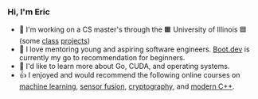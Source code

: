 ### Hi, I'm Eric

- 📖 I'm working on a CS master's through the 🟧 University of Illinois 🟦 (some [class](https://github.com/EricSchrock/zurg) [projects](https://github.com/EricSchrock/co2-monitor))
- 🌱 I love mentoring young and aspiring software engineers. [Boot.dev](https://www.boot.dev/tracks/backend) is currently my go to recommendation for beginners.
- 🤔 I'd like to learn more about Go, CUDA, and operating systems.
- 👍 I enjoyed and would recommend the following online courses on [machine learning](https://www.coursera.org/learn/machine-learning), [sensor fusion](https://www.udacity.com/course/sensor-fusion-engineer-nanodegree--nd313), [cryptography](https://www.coursera.org/learn/crypto), and [modern C++](https://www.udacity.com/course/c-plus-plus-nanodegree--nd213).
